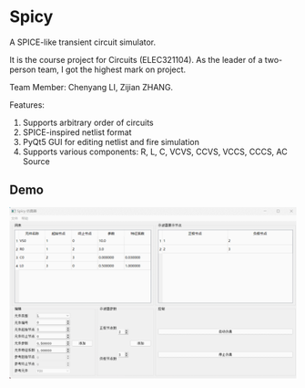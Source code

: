 # Spicy

A SPICE-like transient circuit simulator.

It is the course project for Circuits (ELEC321104). As the leader of a two-person team,
I got the highest mark on project.

Team Member: Chenyang LI, Zijian ZHANG.

Features:
1. Supports arbitrary order of circuits
2. SPICE-inspired netlist format
3. PyQt5 GUI for editing netlist and fire simulation
4. Supports various components: R, L, C, VCVS, CCVS, VCCS, CCCS, AC Source

## Demo

![](docs/func.gif)
